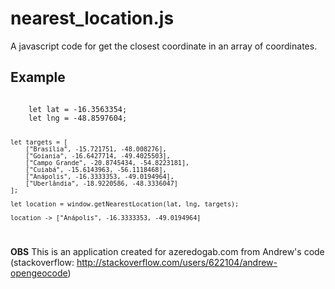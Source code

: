 # nearest_location.js

A javascript code for get the closest coordinate in an array of coordinates. 

Example
-------

<code>
	let lat = -16.3563354; 
    let lng = -48.8597604; 
      
    let targets = [
        ["Brasília", -15.721751, -48.008276],
        ["Goiania", -16.6427714, -49.4025503],
        ["Campo Grande", -20.8745434, -54.8223181],
        ["Cuiabá", -15.6143963, -56.1118468],
        ["Anápolis", -16.3333353, -49.0194964],
        ["Uberlândia", -18.9220586, -48.3336047]
    ];

    let location = window.getNearestLocation(lat, lng, targets);

    location -> ["Anápolis", -16.3333353, -49.0194964]
</code>

**OBS**
This is an application created for azeredogab.com from Andrew's code (stackoverflow: http://stackoverflow.com/users/622104/andrew-opengeocode)

